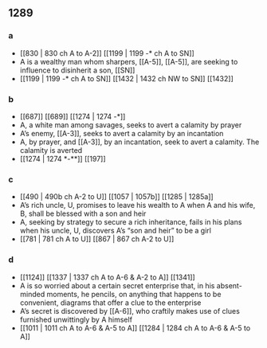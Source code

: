## 1289
### a
- [[830 | 830 ch A to A-2]] [[1199 | 1199 -* ch A to SN]] 
- A is a wealthy man whom sharpers, [[A-5]], [[A-5]], are seeking to influence to disinherit a son, [[SN]]
- [[1199 | 1199 *-** ch A to SN]] [[1432 | 1432 ch NW to SN]] [[1432]] 

### b
- [[687]] [[689]] [[1274 | 1274 -*]] 
- A, a white man among savages, seeks to avert a calamity by prayer
- A’s enemy, [[A-3]], seeks to avert a calamity by an incantation
- A, by prayer, and [[A-3]], by an incantation, seek to avert a calamity. The calamity is averted
- [[1274 | 1274 *-**]] [[197]] 

### c
- [[490 | 490b ch A-2 to U]] [[1057 | 1057b]] [[1285 | 1285a]] 
- A’s rich uncle, U, promises to leave his wealth to A when A and his wife, B, shall be blessed with a son and heir
- A, seeking by strategy to secure a rich inheritance, fails in his plans when his uncle, U, discovers A’s “son and heir” to be a girl
- [[781 | 781 ch A to U]] [[867 | 867 ch A-2 to U]] 

### d
- [[1124]] [[1337 | 1337 ch A to A-6 &amp; A-2 to A]] [[1341]] 
- A is so worried about a certain secret enterprise that, in his absent-minded moments, he pencils, on anything that happens to be convenient, diagrams that offer a clue to the enterprise
- A’s secret is discovered by [[A-6]], who craftily makes use of clues furnished unwittingly by A himself
- [[1011 | 1011 ch A to A-6 &amp; A-5 to A]] [[1284 | 1284 ch A to A-6 &amp; A-5 to A]] 

